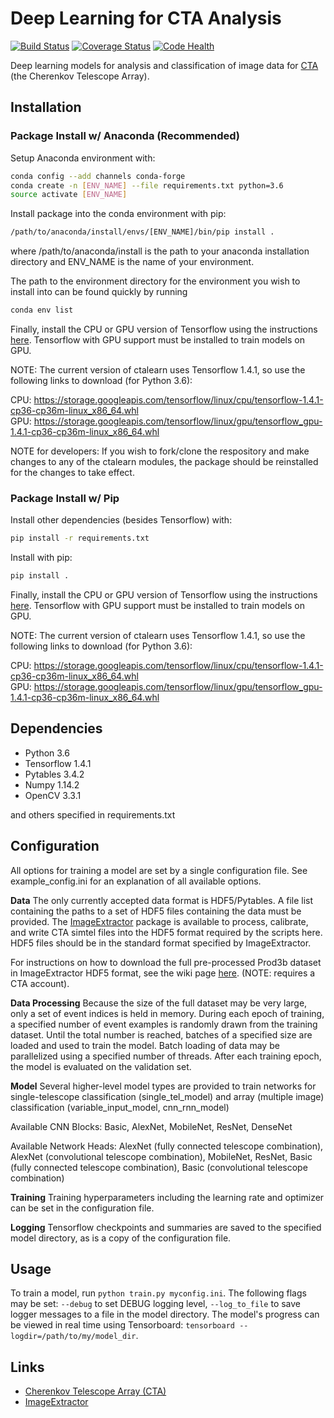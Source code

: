 # Deep Learning for CTA Analysis

[![Build Status](https://travis-ci.org/bryankim96/ctalearn.svg?branch=master)](https://travis-ci.org/bryankim96/ctalearn) [![Coverage Status](https://coveralls.io/repos/github/bryankim96/ctalearn/badge.svg?branch=master)](https://coveralls.io/github/bryankim96/ctalearn?branch=master) [![Code Health](https://landscape.io/github/bryankim96/ctalearn/master/landscape.svg?style=flat)](https://landscape.io/github/bryankim96/ctalearn/master)




Deep learning models for analysis and classification of image data for [CTA](https://www.cta-observatory.org/) (the Cherenkov Telescope Array).

## Installation

### Package Install w/ Anaconda (Recommended)

Setup Anaconda environment with:

```bash
conda config --add channels conda-forge
conda create -n [ENV_NAME] --file requirements.txt python=3.6
source activate [ENV_NAME]
```

Install package into the conda environment with pip:

```bash
/path/to/anaconda/install/envs/[ENV_NAME]/bin/pip install .
```
where /path/to/anaconda/install is the path to your anaconda installation directory and ENV\_NAME is the name of your environment.

The path to the environment directory for the environment you wish to install into can be found quickly by running

```bash
conda env list
```
Finally, install the CPU or GPU version of Tensorflow using the instructions [here](https://www.tensorflow.org/install/install_linux#installing_with_native_pip). 
Tensorflow with GPU support must be installed to train models on GPU.

NOTE: The current version of ctalearn uses Tensorflow 1.4.1, so use the following links to download (for Python 3.6):

CPU: https://storage.googleapis.com/tensorflow/linux/cpu/tensorflow-1.4.1-cp36-cp36m-linux_x86_64.whl  
GPU: https://storage.googleapis.com/tensorflow/linux/gpu/tensorflow_gpu-1.4.1-cp36-cp36m-linux_x86_64.whl

NOTE for developers: If you wish to fork/clone the respository and make changes to any of the ctalearn modules, the package should be reinstalled for the changes to take effect.

### Package Install w/ Pip

Install other dependencies (besides Tensorflow) with:

```bash
pip install -r requirements.txt
```

Install with pip:

```bash
pip install .
```

Finally, install the CPU or GPU version of Tensorflow using the instructions [here](https://www.tensorflow.org/install/install_linux#installing_with_native_pip). 
Tensorflow with GPU support must be installed to train models on GPU.

NOTE: The current version of ctalearn uses Tensorflow 1.4.1, so use the following links to download (for Python 3.6):

CPU: https://storage.googleapis.com/tensorflow/linux/cpu/tensorflow-1.4.1-cp36-cp36m-linux_x86_64.whl  
GPU: https://storage.googleapis.com/tensorflow/linux/gpu/tensorflow_gpu-1.4.1-cp36-cp36m-linux_x86_64.whl

## Dependencies

- Python 3.6
- Tensorflow 1.4.1
- Pytables 3.4.2
- Numpy 1.14.2
- OpenCV 3.3.1

and others specified in requirements.txt

## Configuration

All options for training a model are set by a single configuration file. 
See example_config.ini for an explanation of all available options.

**Data**
The only currently accepted data format is HDF5/Pytables.
A file list containing the paths to a set of HDF5 files containing the data must be provided. The [ImageExtractor](https://github.com/bryankim96/image-extractor) package is available to process, calibrate, and write CTA simtel files into the HDF5 format required by the scripts here. HDF5 files should be in the standard format specified by ImageExtractor.

For instructions on how to download the full pre-processed Prod3b dataset in ImageExtractor HDF5 format, see the wiki page [here](https://forge.in2p3.fr/projects/cta_analysis-and-simulations/wiki/Machine_Learning_for_Event_Reconstruction). (NOTE: requires a CTA account). 

**Data Processing**
Because the size of the full dataset may be very large, only a set of event indices is held in memory.
During each epoch of training, a specified number of event examples is randomly drawn from the training dataset.
Until the total number is reached, batches of a specified size are loaded and used to train the model.
Batch loading of data may be parallelized using a specified number of threads.
After each training epoch, the model is evaluated on the validation set.

**Model**
Several higher-level model types are provided to train networks for single-telescope classification (single_tel_model) and array (multiple image) classification (variable_input_model, cnn_rnn_model)

Available CNN Blocks: Basic, AlexNet, MobileNet, ResNet, DenseNet

Available Network Heads: AlexNet (fully connected telescope combination), AlexNet (convolutional telescope combination), MobileNet, ResNet, Basic (fully connected telescope combination), Basic (convolutional telescope combination)

**Training**
Training hyperparameters including the learning rate and optimizer can be set in the configuration file.

**Logging**
Tensorflow checkpoints and summaries are saved to the specified model directory, as is a copy of the configuration file.

## Usage

To train a model, run `python train.py myconfig.ini`. 
The following flags may be set: `--debug` to set DEBUG logging level, `--log_to_file` to save logger messages to a file in the model directory.
The model's progress can be viewed in real time using Tensorboard: `tensorboard --logdir=/path/to/my/model_dir`.

## Links

- [Cherenkov Telescope Array (CTA)](https://www.cta-observatory.org/)
- [ImageExtractor](https://github.com/bryankim96/image-extractor) 
